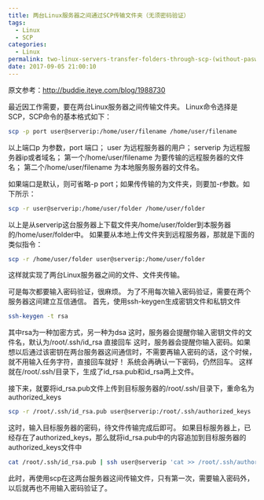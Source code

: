 ```yaml
---
title: 两台Linux服务器之间通过SCP传输文件夹（无须密码验证）
tags:
  - Linux
  - SCP
categories:
  - Linux
permalink: two-linux-servers-transfer-folders-through-scp-(without-pasword-verification)
date: 2017-09-05 21:00:10
---
```


原文参考：http://buddie.iteye.com/blog/1988730

最近因工作需要，要在两台Linux服务器之间传输文件夹。
Linux命令选择是SCP，SCP命令的基本格式如下：

``` bash
scp -p port user@serverip:/home/user/filename /home/user/filename  
```

以上端口p 为参数，port 端口；
user 为远程服务器的用户；
serverip 为远程服务器ip或者域名；
第一个/home/user/filename 为要传输的远程服务器的文件名；
第二个/home/user/filename 为本地服务服务器的文件名。

<!-- more -->

如果端口是默认，则可省略-p port；如果传传输的为文件夹，则要加-r参数。如下所示：
``` bash
scp -r user@serverip:/home/user/folder /home/user/folder  
```

以上是从serverip这台服务器上下载文件夹/home/user/folder到本服务器的/home/user/folder中。
如果要从本地上传文件夹到远程服务器，那就是下面的类似指令：
 
``` bash
scp -r /home/user/folder user@serverip:/home/user/folder
```
 这样就实现了两台Linux服务器之间的文件、文件夹传输。
 
可是每次都要输入密码验证，很麻烦。
为了不用每次输入密码验证，需要在两个服务器这间建立互信通信。
首先，使用ssh-keygen生成密钥文件和私钥文件
``` bash
ssh-keygen -t rsa  
```

其中rsa为一种加密方式，另一种为dsa
这时，服务器会提醒你输入密钥文件的文件名，默认为/root/.ssh/id_rsa
直接回车
这时，服务器会提醒你输入密码。如果想以后通过该密钥在两台服务器这间通信时，不需要再输入密码的话，这个时候，就不用输入任务字符，直接回车就好！
系统会再确认一下密码，仍然回车。
这样就在/root/.ssh/目录下，生成了id_rsa.pub和id_rsa两上文件。
 
接下来，就要将id_rsa.pub文件上传到目标服务器的/root/.ssh/目录下，重命名为authorized_keys

``` bash
scp -r /root/.ssh/id_rsa.pub user@serverip:/root/.ssh/authorized_keys  
```

这时，输入目标服务器的密码，待文件传输完成后即可。
如果目标服务器上，已经存在了authorized_keys，那么就将id_rsa.pub中的内容追加到目标服务器的authorized_keys文件中

``` bash
cat /root/.ssh/id_rsa.pub | ssh user@serverip 'cat >> /root/.ssh/authorized_keys'
```
此时，再使用scp在这两台服务器这间传输文件，只有第一次，需要输入密码外，以后就再也不用输入密码验证了。

